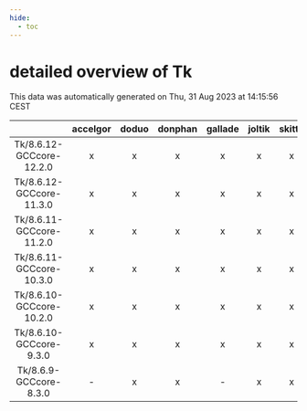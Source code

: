 ```yaml
---
hide:
  - toc
---
```


detailed overview of Tk
=======================


This data was automatically generated on Thu, 31 Aug 2023 at 14:15:56 CEST  

| |accelgor|doduo|donphan|gallade|joltik|skitty|swalot|victini|
| :---: | :---: | :---: | :---: | :---: | :---: | :---: | :---: | :---: |
|Tk/8.6.12-GCCcore-12.2.0|x|x|x|x|x|x|x|x|
|Tk/8.6.12-GCCcore-11.3.0|x|x|x|x|x|x|x|x|
|Tk/8.6.11-GCCcore-11.2.0|x|x|x|x|x|x|x|x|
|Tk/8.6.11-GCCcore-10.3.0|x|x|x|x|x|x|x|x|
|Tk/8.6.10-GCCcore-10.2.0|x|x|x|x|x|x|x|x|
|Tk/8.6.10-GCCcore-9.3.0|x|x|x|x|x|x|x|x|
|Tk/8.6.9-GCCcore-8.3.0|-|x|x|-|x|x|x|x|
